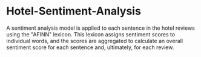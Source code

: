 # Hotel-Sentiment-Analysis
A sentiment analysis model is applied to each sentence in the hotel reviews using the "AFINN" lexicon. This lexicon assigns sentiment scores to individual words, and the scores are aggregated to calculate an overall sentiment score for each sentence and, ultimately, for each review.
